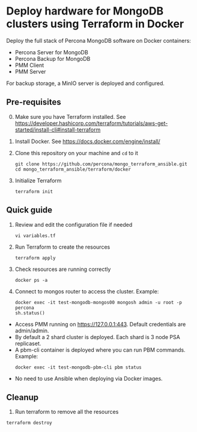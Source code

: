 # Deploy hardware for MongoDB clusters using Terraform in Docker

Deploy the full stack of Percona MongoDB software on Docker containers:

- Percona Server for MongoDB
- Percona Backup for MongoDB
- PMM Client
- PMM Server

For backup storage, a MinIO server is deployed and configured. 

## Pre-requisites

0. Make sure you have Terraform installed. See https://developer.hashicorp.com/terraform/tutorials/aws-get-started/install-cli#install-terraform

1. Install Docker. See https://docs.docker.com/engine/install/

2. Clone this repository on your machine and `cd` to it

    ```
    git clone https://github.com/percona/mongo_terraform_ansible.git
    cd mongo_terraform_ansible/terraform/docker
    ```

3. Initialize Terraform 

    ```
    terraform init
    ```

## Quick guide

1. Review and edit the configuration file if needed

    ```
    vi variables.tf
    ```

2. Run Terraform to create the resources

    ```
    terraform apply
    ``` 

3. Check resources are running correctly

    ```
    docker ps -a
    ```

4. Connect to mongos router to access the cluster. Example:

    ```
    docker exec -it test-mongodb-mongos00 mongosh admin -u root -p percona
    sh.status()
    ```

- Access PMM running on https://127.0.0.1:443. Default credentials are admin/admin. 
- By default a 2 shard cluster is deployed. Each shard is 3 node PSA replicaset.
- A pbm-cli container is deployed where you can run PBM commands. Example:
  ```
  docker exec -it test-mongodb-pbm-cli pbm status
  ```
- No need to use Ansible when deploying via Docker images. 


## Cleanup

1. Run terraform to remove all the resources 
  ```
  terraform destroy
  ```
